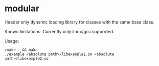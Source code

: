 # modular
Header only dynamic loading library for classes with the same base class.

Known limitations: Currently only linux/gcc supported.

Usage:
```
cmake . && make
./example <absolute path>/libexample1.so <absolute path>/libexample2.so
```
